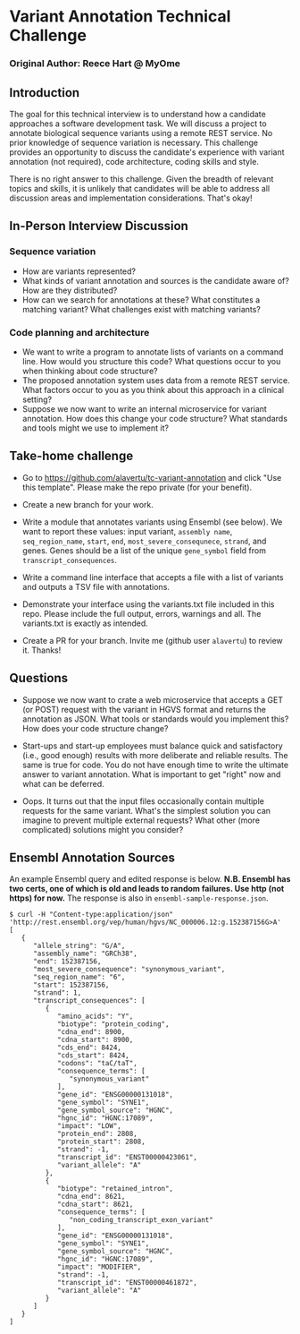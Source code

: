 # Variant Annotation Technical Challenge
### Original Author: Reece Hart @ MyOme

## Introduction

The goal for this technical interview is to understand how a candidate
approaches a software development task.  We will discuss a project to
annotate biological sequence variants using a remote REST service. No
prior knowledge of sequence variation is necessary.  This challenge
provides an opportunity to discuss the candidate's experience with
variant annotation (not required), code architecture, coding skills
and style.

There is no right answer to this challenge. Given the breadth of
relevant topics and skills, it is unlikely that candidates will be
able to address all discussion areas and implementation
considerations.  That's okay!


## In-Person Interview Discussion

### Sequence variation

* How are variants represented?
* What kinds of variant annotation and sources is the candidate aware
  of? How are they distributed?
* How can we search for annotations at these? What constitutes a
  matching variant? What challenges exist with matching variants?

### Code planning and architecture
* We want to write a program to annotate lists of variants on a
  command line.  How would you structure this code?  What questions
  occur to you when thinking about code structure?
* The proposed annotation system uses data from a remote REST
  service. What factors occur to you as you think about this approach
  in a clinical setting?
* Suppose we now want to write an internal microservice for variant
  annotation. How does this change your code structure?  What
  standards and tools might we use to implement it?


## Take-home challenge

* Go to https://github.com/alavertu/tc-variant-annotation and click "Use
  this template".  Please make the repo private (for your benefit).

* Create a new branch for your work.

* Write a module that annotates variants using Ensembl (see below).
  We want to report these values: input variant, `assembly name`,
  `seq_region_name`, `start`, `end`, `most_severe_consequnece`,
  `strand`, and genes. Genes should be a list of the unique
  `gene_symbol` field from `transcript_consequences`.
  
* Write a command line interface that accepts a file with a list of
  variants and outputs a TSV file with annotations.
  
* Demonstrate your interface using the variants.txt file included in
  this repo.  Please include the full output, errors, warnings and
  all.  The variants.txt is exactly as intended.

* Create a PR for your branch. Invite me (github user `alavertu`) to
  review it. Thanks!


## Questions

* Suppose we now want to crate a web microservice that accepts a GET
  (or POST) request with the variant in HGVS format and returns the
  annotation as JSON.  What tools or standards would you implement
  this?  How does your code structure change?

* Start-ups and start-up employees must balance quick and satisfactory
  (i.e., good enough) results with more deliberate and reliable
  results. The same is true for code.  You do not have enough time to
  write the ultimate answer to variant annotation. What is important
  to get "right" now and what can be deferred.

* Oops. It turns out that the input files occasionally contain
  multiple requests for the same variant.  What's the simplest
  solution you can imagine to prevent multiple external requests?
  What other (more complicated) solutions might you consider?


## Ensembl Annotation Sources

An example Ensembl query and edited response is below.  **N.B. Ensembl
has two certs, one of which is old and leads to random failures. Use
http (not https) for now.** The response is also in
`ensembl-sample-response.json`.
  
  ```
  $ curl -H "Content-type:application/json" 'http://rest.ensembl.org/vep/human/hgvs/NC_000006.12:g.152387156G>A'
  [
     {
        "allele_string": "G/A",
        "assembly_name": "GRCh38",
        "end": 152387156,
        "most_severe_consequence": "synonymous_variant",
        "seq_region_name": "6",
        "start": 152387156,
        "strand": 1,
        "transcript_consequences": [
           {
              "amino_acids": "Y",
              "biotype": "protein_coding",
              "cdna_end": 8900,
              "cdna_start": 8900,
              "cds_end": 8424,
              "cds_start": 8424,
              "codons": "taC/taT",
              "consequence_terms": [
                 "synonymous_variant"
              ],
              "gene_id": "ENSG00000131018",
              "gene_symbol": "SYNE1",
              "gene_symbol_source": "HGNC",
              "hgnc_id": "HGNC:17089",
              "impact": "LOW",
              "protein_end": 2808,
              "protein_start": 2808,
              "strand": -1,
              "transcript_id": "ENST00000423061",
              "variant_allele": "A"
           },
           {
              "biotype": "retained_intron",
              "cdna_end": 8621,
              "cdna_start": 8621,
              "consequence_terms": [
                 "non_coding_transcript_exon_variant"
              ],
              "gene_id": "ENSG00000131018",
              "gene_symbol": "SYNE1",
              "gene_symbol_source": "HGNC",
              "hgnc_id": "HGNC:17089",
              "impact": "MODIFIER",
              "strand": -1,
              "transcript_id": "ENST00000461872",
              "variant_allele": "A"
           }
        ]
     }
  ]
  ```

